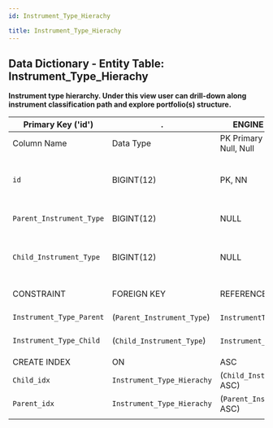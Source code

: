 ```yaml
---
id: Instrument_Type_Hierachy

title: Instrument_Type_Hierachy
---
```


## Data Dictionary - Entity Table: Instrument_Type_Hierachy

**Instrument type hierarchy. Under this view user can drill-down along instrument classification path and explore portfolio(s) structure.**



| Primary Key ('id')|.|ENGINE = InnoDB|.|.|
|---|---|---|---|---|
|Column Name|Data Type|PK Primary Key, NN-Not Null, Null|Examples|Comments|
||
|`id`|BIGINT(12)|PK, NN|1|PrimaryKey-ID, Not Null (auto creates)|
|`Parent_Instrument_Type`|BIGINT(12)|NULL|1|Top of hierarchy (parent)|
|`Child_Instrument_Type`|BIGINT(12)|NULL|3|Under parent hierarchy (child)|
||
|CONSTRAINT|FOREIGN KEY|REFERENCES|ON DELETE|ON UPDATE|
|`Instrument_Type_Parent`|(`Parent_Instrument_Type`)|`InstrumentType` (`id`)| NO ACTION|NO ACTION|
|`Instrument_Type_Child`|(`Child_Instrument_Type`)|`Instrument_Type` (`id`)| NO ACTION|NO ACTION|
||
|CREATE INDEX|ON|ASC|VISABLE|.|
|`Child_idx`|`Instrument_Type_Hierachy`| (`Child_Instrument_Type` ASC)| VISIBLE|.|
|`Parent_idx` |`Instrument_Type_Hierachy` |(`Parent_Instrument_Type` ASC)| VISIBLE|.|
||
